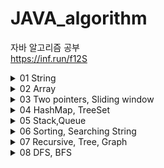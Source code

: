 # JAVA_algorithm
자바 알고리즘 공부   
<https://inf.run/f12S>
<details>
<summary>01 String</summary>

### 1-1 문자 찾기
    String으로 받은 내용 중 char로 받은 단어를 포함한 갯수 찾기
    charAt()으로 String의 특정 index 접근 ex)charAt(0)로 0번째 문자를 char로 가져온다
    향상된 for문에서는 배열이 들어가야하는데 그때 String.toCharArray()로 간편하게 배열생성가능
    str = str.toUpperCase(); 로 String을 대문자화
    c = Character.toUpperCase(c); 로 char를 대문자화
### 1-2 대소문자 변환
    String으로 받은 내용 중 대문자일경우 소문자로 소문자일 경우 대문자로 변환
    빈 String에 +=로 char를 추가한다는 생각을 떠올려보자
    Character.isLowerCase(x)로 소문자를 isUpperCase로 대문자를 판별할수있다.
    다른 방법으론 아스키 코드를 이용하는방법인데
    대문자의 아스키 코드범위는 65~90
    소문자의 아스키 코드범위는 97~122
    대문자와 소문자의 차이가 32나는걸 이용하는 방법도 존재한다.
### 1-3 문장 속 단어
    한 문장 속 가장 긴 단어 출력, 각 단어는 공백으로 구분된다.
    가장 긴 단어가 여러개일 경우 가장 앞쪽에 위치한 단어를 답으로 한다.
    방법 1
    현재 가장 긴 단어의 길이를 갱신하는 방식
    String[] s = str.split(" "); 로 split한 string들을 for문으로 돌면서 해결
    방법 2
    while문과 indexOf, substring를 이용하여 index기반으로 자르고 비교하는 방식
    while((pos= str.indexOf(' '))!= -1)
    String tmp = str.substring(0,pos); 
### 1-4 단어 뒤집기
    n개의 단어를 입력받고 뒤집어서 출력
    StringBuilder의 reverse를 이용하면 쉽게 가능하지만
    while(lt <rt) 를 이용하여 하면 제약이 걸린 상황에서도 문제없음
### 1-5 특정 문자 뒤집기
    알파벳과 특수문자로 구성된 문자열에서 알파벳만 뒤집고 특수문자는 자리유지
    1-4 문제와 비슷하다
    다만 Character.isAlphabetic()를 사용하여 알파벳 유무를 판별하고 
    lt가 특수문자일때, rt가 특수문자일때, 둘다 알파벳일때 3경우로 나누는걸 생각한다면 구현은 쉽다.
### 1-6 중복문자 제거
    문자열에서 먼저나온 문자의 중복이 나올경우 제거하는 문제
    (str.indexOf(str.charAt(i))==i 를 이용하는게 가장 핵심
    현 index와 현 알파벳이 최초로 발견된 index가 같을때 answer에 추가하는 방식
### 1-7 회문 문자열
    거꾸로 읽어도 같은 문자열을 회문 문자열이라 명하고 대소문자를 구분하지않는다.
    첫번째로 맨 앞과 맨뒤를 length/2번 비교하는 방식으로 확인가능하고
    두번째로 StringBuilder의 reverse로 문자열을 뒤집은뒤
    str.equalsIgnoreCase로 대소문자 구분없이 두 문자열을 비교하여 판별하는 방식이 있다.
### 1-8 유효한 팰린드롬
    회문을 팰린드롬이라고 한다. 알파벳만 가지고 검사하며 대소문자 구분하지않습니다.
    Character.isAlphabetic()로 알파벳 유무 판별해서 알파벳 뽑아낸뒤 1-7방식을 쓰려했는데
    강의에선 replaceAll 매소드에 정규표현식을 사용해서 알파벳을 제외한 문자들을 제거했다.
    str = str.toUpperCase().replaceAll("[^A-Z]","");
### 1-9 숫자만 추출
    문자열 속에서 숫자만 추출하여 순서대로 자연수 생성
    x>=48 && x<= 57 일때 a = a*10 +(x-48) 로 아스키 번호 활용한 방법1
    Character.isDigit(x)으로 숫자판별해서 누적하는 방법2
    Integer.parseInt로 string을 int로 변환해주자
    나는 str = str.replaceAll("[^0-9]",""); replaceAll의 정규식을 활용했음
### 1-10 가장 짧은 문자거리
    문자열과 문자가 주어졌을때 해당 문자열에서 문자와 주어진 문자사이의 최소거리 출력
    ex)student t  = 1012210
    생각하기 어려운 문제 같다...
    처음 거리를 주어진 길이인 100보다 크게 둔다 ex)1000
    정답 문자열인 answer를 만들고 입력 문자열을 왼쪽부터 끝까지 돌면서
    같은 문자일경우 0을 answer에 집어넣는다.
    계속돌면서 같은 문자가 아닐경우 +1를 해서 집어 넣는다.
    이렇게 한바퀴를 돈뒤에 오른쪽부터 왼쪽으로 문자열을 도는데
    거리를 다시 1000으로 시작하고 전과 같은 방식으로 하되
    answer 문자열에 집어 넣을때 answer의 숫자값과 현재 계산한 값을 서로 비교한다.
    비교해서 더 작은 값으로 answer를 교체 한다.
    Math.min으로 작은값 리턴 가능하다.
### 1-11 문자열 압축
    문자열을 입력받고 연속으로 나오면 뒤에 숫자로 표기해준다. 단 한번일땐 생략
    ex) KKHSSSSSSSE -> K2HS7E
    answer=""로 시작해서 +로 채워나가는 방법으로 시작할건데
    이 알고리즘의 핵심은 int cnt=1를 정의해두고 현 문자와 다음문자가 같을때 cnt를 ++한뒤
    만약 다르면 현문자를 answer에 집어넣고(+=) cnt가1보다 크면 cnt도 집어넣는다(+=)
    여기서 주의해야할 점은 다음문자를 비교해야되는데 마지막 문자같은 경우는 다음문자가없어서
    에러가 나기때문에 미리 문자열을 받을때 빈공간을 하나 더 넣어주자
### 1-12 암호
    문자열이 #과 *로 이루어져서 입력 되는데 7의 배수만큼 입력된다
    #은 이진수의 1이고 *은 0이며 바꿔진 이진수를 7자리씩 십진수화한걸
    아스키코드로 변환하면 대문자 알파벳으로 변환되는 암호입니다.
    또 여기서도 answer=""로 시작해서 +로 채워나가는 방법으로 시작할건데
    substring을 이용해서 7개씩 자르는거 기억하자(substring(0,7))
    그리고 replace로 #은 1로 *은 0으로 바꾸고
    Integer.parseInt(tmp,2)를 사용해서 이진수를 십진수로 바꿀수있다
    바꿔진 십진수를 char로 casting해줘서 대문자 알파벳으로 표시한다.
    substring(7)로 계속 잘라주는것도 잊지말자
</details>
<details>
<summary>02 Array</summary>

### 2-1 큰 수 출력하기
    n개의 정수를 입력받아 바로 앞수 보다 큰수만 출력, 단 첫번째는 무조건출력
    ArrayList<Integer>에 정수들을 add해서 담는데 앞 인덱스와 비교해서 클때만 담자
### 2-2 보이는 학생
    n명의 학생이 일렬로 앉아있을때 선생님이 볼수있는 학생의 수 구하기
    단 학생들은 앞 학생들보다 클때 보이고, 작거나 같으면 보이지않는다.
    이중 for문으로 앞으로 다시가서 검사하려했더니 시간초과가 뜸...
    결국 max 변수를 만들어서 계속 초기화 해주는 방식으로 구현
### 2-3 가위 바위 보
    A와 B 둘이서 가위바위보를 하는데 1:가위, 2:바위, 3:보
    이긴 사람을 출력하고 비기면 D를 출력
    A과 이겼을때 비겼을때 그외(졌을때 = B가 이긴것)
    세가지 상황으로 분류하여 구현했다.
    강사는 return값이 string이어서 향상된 for을 쓸때 toCharArray()과정이 필요했다.
### 2-4 피보나치 수열
    입력받은 정수만큼 피보나치 수열을 출력한다.
    재귀방식도 생각해봤지만 빅오가 너무 커질거같아서 반복으로 풀이를 생각함
    입력받은 정수크기의 배열을 선언하고 1 1 을 미리 넣어둔뒤
    for문을 돌면서 뒤뒤에꺼 와 뒤에 꺼를 더해서 배열에 넣는 방식으로 풀이했다.
    다만 배열을 사용하지 않고 하려면 a=1 b=1 c 3개의 정수를 미리 선언하고
    c= a+b 를 한뒤 그다음엔 a가 b가되고 b가 c가 되기때문에 a=b, b=c를 해줘야한다.
### 2-5 소수(에라토스테네스 체)
    입력된 자연수까지의 소수의 개수 출력
    그냥 소수 구할때는 자기 자신하고 1 빼고 나눠지면 아니다로 판정하려했으나
    시간복잡도때문에 에라토스테네스의 체 사용
    2부터시작해서 입력받은 n까지 돌면서
    0일때 체크하고 그 배수들을 다 1로 초기화해서 pass
### 2-6 뒤집은 소수
    n개의 자연수를 입력받고, 각 자연수를 뒤집은뒤 소수면 출력
    강사는 숫자를 10으로 나누어서 일의 자리수부터 하나씩 뽑아내고
    뽑아낸 숫자를res=0, res = res * 10 + t 이런식으로 해서 숫자를 뒤집었다
    나는 string으로 받아서 이전에 lt와 rt로 뒤집고 int로 변환함
    소수판별 매서드를 하나따로 만들고 1과 자신을 제외한 숫자로 나뉘면 소수가 아니라고판별함
### 2-7 점수계산
    맞은 문제를 1점 틀린문제를 0점으로 하는데 연속으로 맞출시
    가산점을 부여하여 +1을 추가한다.
    tmp 변수를 사용하여 1일때 +1추가하고 0일때는 0으로 초기화 해주는게 포인트
### 2-8 등수구하기
    n명의 학생을 등수 매긴다. 단, 같은 점수는 같은등수로 동일처리
    cnt를 1로 두고 들어온 인덱스의 값을 전체와 비교해서
    다른 인덱스 값보다 작으면++를 해준다.
### 2-9 격자판 최대합
    입력된 n의 n*n크기의 격자판의 각행, 각열, 두 대각선의 합 중 가장큰값 출력
    나는 이차원 배열로 받은뒤 일일이 다 구해보고 가장큰값 찾았음
    강사도 비슷한 방식이지만 코드가 간결함, 다구하고 Math.max로 미리 정리해놓은등
### 2-10 봉우리
    격자판에서 가장자리는 0으로 초기화하고 자신의 상하좌우 숫자보다 큰곳은 봉우리다.
    같으면 봉우리 X
    이차원배열의 사방탐색을 사용했다. 미리 direction이라는 이차원배열에 사방이동을 저장해두고
    불러와서 쓰는 형식으로 구현했다.
    근데 항상 느끼지만 x y 이동이 [y][x] 이동이여서 맨날 헷갈린다.
    나는 indexOutOfRange가 나올까봐 미리 0으로 초기화된 배열을 만들었는데
    강사는 nx>=0 && nx<n 이런식으로 범위를 지정해둬서 회피했다.
### 2-11 임시반장 정하기
    1~5학년동안 n명의 학생들 중 같은반이었던 학생이 많은 학생이 반장이된다
    단 같은 경우엔 번호가 작은 학생이 반장이된다.
    세로로 학년별로 비교를 하려했으나 실패했다. 
    전혀 해결방안은 떠올리지 못한 문제... 다중for문에 취약함 gg
    가로로 즉 학생별로 비교를 하는 걸 생각해야한다.
    또한 같은 경우를 생각해서 최대치인 학생을 앞에서 부터 찾는데
    찾자마자 바로 break해준다. 그래야 맨번호가 나옴
    
### 2-12 멘토링
    n명의 학생과 m번의 시험을 보면서 멘토 멘티가 가능한 쌍을 구한다.
    멘토는 m번의 시험 전부에서 멘티보다 높은 등수여야한다.
    정말 많이 헤맨 문제.... 다중 for문으로 넘어갈수록 머리가 안돌아간다.gg
    n명의 학생이 있기 때문에 경우의 수는 n*n 쌍이 생긴다. n*n쌍을 만들고
    멘토가 될 학생과 멘티가 될 학생의 테스트 등수를 비교해서 
    멘토가 등수가 더 크면 false를 반환하여 멘토자격X
    되면 true를 반환한뒤 n*n쌍를 1로만든다.
</details>

<details>
<summary>03 Two pointers, Sliding window</summary>

### 3-1 두 배열 합치기
    오름차순으로 정렬된 두 배열을 오름차순으로 다시 하나의 배열로 합치기
    두개의 cnt 값을 설정하고 while문을 통해 루프하면서 add 해준다.
    for문 만 생각했었는데 while문 쓰는거 까먹지말자
### 3-2 공통원소 구하기
    두 집합에서 공통원소를 추출하여 오름차순으로 출력해라
    처음엔 이중 for문 으로 해봤는데 당연히 시간초과 나왔고
    cnt를 두개 설정해서 while문을 통해 도는 방식으로 했다.
    다만 두 집합을 Arrays.sort()로 미리 오름차순으로 정렬했다.
    1. 미리정렬 2. 2개의 포인터로 while문 순회 3.조건만족시 add
    이런식으로 생각해야되는것같다.
### 3-3 최대 매출
    n일중 연속된k일간의 최대 매출액 구하기
    이중 for문으로 생각했는데 시간초과 떠버림
    sliding window라는 기법 사용, 길이가k인 창문을 생각해서 계속 미는형식
    최초엔 k크기만큼의 창문 구하고 그담부턴 다음인덱스를 더하고 맨뒤 인덱스를 빼는형식으로 창문유지
    max+= (arr[i]-arr[i-k]); 이런식으로
    max가 answer변수보다 클때 초기화해주는 형식으로 구하자
### 3-4 연속 부분수열
    n개의 수로 이루어진 수열에서 연속된 부분수열의 합이m이 되는경우 구하기
    나는 2개의 포인터를 이용하여 원하는수보다 커지면 인덱스를+1 해서 진행했는데
    강사는 2개 포인터와 sliding window 를 섞어서 씀. 굳이?
### 3-5 연속된 자연수의 합
    양의 정수 n을 연속된 자연수의 합으로 가능한 가짓수 출력
    나는 n을 n개의 int[]로 만들어서(ex n=5  arr= 1 2 3 4 5)
    포인터를 2개써서 확인하는 방식으로 했다. (3-4 참고)
    강사는  ex) n=15 일때  2개로 나뉘어 지려면 1+2=3을 빼고 15-3=12
    12/2 =6  1+6 , 2+6 이렇게 나누어지면 가능하다 방식을 사용했다.
### 3-6 최대 길이 연속부분수열
    0과 1로 구성된 수열에서 최대 k번 만큼 0을 1로 변경가능할때 최대 1부분길이
    어떻게 풀어야할지 감을 못잡음 gg
    포인터 2개와 sliding window로 푸는데 rt가 움직이는데 1일때는 지나가고
    0일때는 cnt를 올린다. cnt가 k보다 커질때는 lt를 움직여서 0을 1로 바꾼걸
    다시 0으로 돌리면서 cnt를 줄여준다.rt-lt+1로 길이를 구하고 
    answer보다 커질때 answer를 초기화해준다.
</details>
<details>
<summary>04 HashMap, TreeSet</summary>

### 4-1 학급 회장
    후보중 가장 많이 선택된 후보를 출력
    배열로 받아서 그냥 갯수 세려했는데 해쉬를 써봐야될것같아서
    HashMap을 사용해서 풀어봄. containsKey로 있는거면 그냥 value값을 +1해주고
    없는거면 새로운 후보니까 put해줌, 최대값은 key를 순회하며 초기화하는 방식으로함
    강사는 map.put(x,getOrDefault(x,0)+1)을 사용해서 좀더 간편하게 map세팅을함
    size로 key갯수를 알수있다. remove로 제거가능. keySet으로 순회하는거 중요
### 4-2 아나그램
    anagram은 알파벳의 나열순서는 다르지만 그 구성이 일치할 경우를 의미한다.
    ex) apple  ppela
    입력받은 두 문자열이 아나그램인지 YES NO로 판별한다.(대소문자 구분)
    난 HashMap을 사용하여 풀었다. getOrDefault로 처음 문자열을 받고
    그 다음 문자열을 받을때 getOrDefault로 같은게 있으면 value값을 -1하는 방식
    그리고 value를 돌면서 0이 아닌값이 있으면 아나그램이 아니라고 생각한다.
### 4-3 매출액의 종류
    n일간의 매출기록중 연속된 k구간 매출액의 종류를 모두반환한다.
    처음엔 HashSet을 이용해서 중복제거를 하려고했는데... 이걸 이용하자니
    이중for문을 써야해서 시간 초과~
    원하는대로 HashMap의 size() 즉 key갯수와 sliding window를 결합해서 풀었다.
    여기서 생각해야되는점이 value값이 0이되면 해당 key를 remove해줘야 size()할때 포함이안된다는점
    형태 자체는 문제3-3의 변형느낌으로 품
    강사도 유사하게 푼듯? 다만 굳이 lt rt를 할이유가 있나 싶음
### 4-4 모든 아나그램 찾기
    S문자열에서 T문자열과 아나그램이 되는 S의 부분문자열의 개수를 구하라
    s 와 t 로 map 2개 만들어서 비교하는 방식
    lt와 rt로 sliding window를 돌면서 확인
    isEqual메소드를 만들어서 두map이 같은지 확인했다.
    나는 isEqual를 따로 만들었는데 map.equals()로 간편하게 확인가능함...
### 4-5 k번쨰 큰 수
    1~100 사이 숫자 n장을 가지고있는데 미리 뽑아둠
    이 n장에서 3번 뽑아서(중복허용X) 더한 값 중 k번째로 큰값찾기, 없으면 -1 return
    삼중 for문으로 하면 시간초과 나려나? 했는데 n이 최대100이라 n^3의 상황에서도 1000ms안쪽
    삼중 for문으로 경우 다 구하고 HashSet에 집어넣어서 중복은 다 제거함
    ArrayList에 넣고 sort하는데 Collections.sort(answer,Collections.reverseOrder());
    내림차순으로 정렬함
    answer.size()가 k-1보다 클때 answer.get(k-1)로 값 리턴해주고 작으면 -1리턴
    강사는 TreeSet을 이용해서 set의 중복제거와 자동으로 정렬되게 했다.
    TreeSet<Integer> Tset = new TreeSet<>(Collections.reverseOrder));
    TreeSet에는 first 와 last 메소드가 있는데 각각 맨앞 맨뒤 값을 가져온다.
</details>
<details>
<summary>05 Stack,Queue</summary>

### 5-1 올바른 괄호
    괄호가 올바르게 입력되면YES 아니면 NO
    Stack을 이용해서 (가 입력되면 스택에 집어넣고 아니면 즉 )면pop하는데
    Stack 내부에 아무것도 없을때 pop하려하면 바로 false를 리턴한다.
    stack.pop()
    stack.add()
    stack.push()
    stack.empty()
### 5-2 괄호문자제거
    입력된 문자열중 소괄호 사이에 있는 모든 문자 제거 후 남은 문자 출력
    제대로 입력했다는 가정이 전제인듯?
    stack에 push하는데 만약 ')'면 peek로 스택맨위 검사하면서 (일때까지 다 pop해버리는 방식으로 품
    강사도 같은 방식인데 나는 peek로 확인하고 pop했는데 강사는 그냥 바로 pop해버림
    if(x==')') while(stack.pop()!='(') 이렇게 넘어감. 간편한듯?
    나는 향상된 for문으로 char가져왔는데 stack.get으로 하나씩 가져올수도있다.
### 5-3 크레인 인형뽑기(카카오)
    크레인으로 하나씩 뽑고 바구니에서 맨위에 있는것과 같으면 인형이 터지는 방식,터진인형갯수 return
    풀이에 앞서서 머리속 생각을 바로 옮기지않고 메모장에 정리한뒤 작성함.
    이렇게 하니까 어렵지 않게 풀이가능했음.
    이차원배열 arr[n][k]라 했을때 n을 돌면서 0이면 continue로 넘어가고 아니면 그값을
    pick으로 가져온뒤 가져온 pick값이 현재 스택의 peek와 같으면 pop한뒤 answer+2하고 pick다시0
    0보다 클때(즉 같지않을때) push해서 스택에 넣어주고pick0. 이때 스택에 암것도 없을때peek시 
    exception이 발생하기 때문에 empty()할때는 그냥 바로 push해주고pick0.
    알아둘점은 k에 move의 칸-1이 들어간다는 점
    강사도 비슷한 방식인듯 다만 push하고 pop하는 조건문세울때 좀더 깔끔한듯하다<- &&같은 조건을 나는 자꾸 잊는듯...
### 5-4 후위식 연산(postfix)
    후위연산자를 연산한 결과 출력,후위식연산? ex)3*(5+2)-9 -> 352+*9- 이런식으로 변경
    스택을 이용해서 숫자면 push 연산자가 나오면 pop() 두번해서 해당연산자에 맞는 연산하게 한뒤
    그 결과값을 다시 push하는 형식으로 구현했다.
    여기서 char로 숫자를 받아오는데 이걸 int로 바꾸는 방법은 다양하니 알아두자
    //stack.push(Integer.parseInt(String.valueOf(x)));
    //stack.push(Character.getNumericValue(x));
    //stack.push(x-48);
### 5-5 쇠막대기
    괄호로 이루어진 문자열에서 () 경우만 레이저이고 나머지는 (로시작해서 )로 끝나는 막대기
    레이저로 잘린 총 막대기의 조각수를 구해라
    처음에 보고 이게뭐지 싶었던 문제 고심끝에 생각한 방법은
    일단 ()인 경우를 L로 만든다음 순회하면서 L일때는 스택에 쌓인 size만큼 더해주고
    )일때는 막대기의 끝이니까 1를 더해준뒤 pop해준다.
    근데 ()를 L로 만드는걸 순회하면서 하려했더니 index에러가 났다.
    그래서 그냥 String의 replace 메소드를 사용해서 바꾸니 편하고 좋았다.
    String replaceStr = str.replace("()","L");
    강사와 생각하는건 비슷했는데 강사는 str를 i로 순회하면서 i-1값을 통해 막대기인지 레이저인지
    판단하는 방식을 사용했다.
### 5-6 공주 구하기
    n명의 사람중 k번째 때마다 사람을 뺀다. 마지막으로 남은 사람 return
    queue를 이용해서 구현했다. 큐의 size가 1이 되기전까지 돌면서
    cnt 값이k일때마다 remove하고 아니면 poll로 제거한뒤 다시 queue로 넣는다.
    Queue<Integer> queue =new LinkedList<>(); 자바에서 큐는 linkedlist로 생성해야한다.
    queue.offer() add와같은기능
    queue.add()
    queue.poll() 맨앞에걸뽑고(제거하고) 반환함
    queue.remove() 제거
    queue.size()
### 5-7 교육과정 설계
    처음에 꼭들어야하는 수업 순서가 있다(선수과목같은)
    다음으로 입력받는 자신이 짠 수업순서가 올바르면 YES 아니면 NO 반환
    큐를 만들고 짠수업에서 같은 값이 나오면 큐에서 제거하고 만약 큐가 비었다면 제대로 만든거로 판단
    강사는 contains로 일단 값이 존재하나 찾고 그담에 poll로 뽑은걸 비교해서 같지않으면 바로no리턴하는 방식
    이렇게하면 중간에 순서가 잘못된순간 바로 알수있어서 좋다. 내방식은 다 돌아봐야 알수있어서 별로인듯
### 5-8 응급실
    대기 중인 사람들중 현재 순서보다 위험도가 높은 사람이 있다면 현재순서인사람을 제일뒤로 놓고 다음 사람을 뽑는다.
    즉 대기목록에 자기 보다 위험도가 높은 환자가 없을 때 자신이 진료를 받는 구조.
    m번째 환자는 몇번째로 진료를 받는가?
    일단은 gg를 친문제
    구조는 이해했으나 중복 처리 방법을 몰랐다. 같은 위험도일때 어떻게 내가 처음 고른m번째 사람인지 구별방법을 생각못함
    결국 강사의 방식을 보니 class를 따로 만들어서 id 와 위험도를 만들어주고 id를 통해구분하는 방식을 사용했다.
</details>
<details>
<summary>06 Sorting, Searching String</summary>

### 6-1 선택 정렬
    선택정렬을 사용해서 오름차순으로 정렬, 출력하라
    선택정렬이란 처음부터끝까지 돌면서 가장 작은 값을 하나뽑고 그다음작은값을뽑고...
    이런식으로 쭉 훑어서 정렬하는것. O(n^2)의 시간복잡도를 가지고있으며 버블정렬보단 2배빠르다.
### 6-2 버블 정렬
    버블정렬을 사용해서 오름차순으로 정렬, 출력하라
    버블정렬은 1번째와2번째를비교 정렬, 2번째와 3번째를 비교정렬....n-1번째와 n번째 비교정렬 후
    다시 처음으로 돌아가 n-2번쨰와 n-1번째 까지 정렬.... 이런식으로 한번 돌때마다 마지막하나가 정렬된다.
    최악의 성능이기때문에 지양할것.
### 6-3 삽입 정렬
    삽입정렬을 사용해서 오름차순으로 정렬, 출력하라
    삽입정렬은 배열의 모든 요소를 차례대로 확인하는데 이미 정렬된 부분과 비교해서 자신의 위치를 찾아서 삽입한다.
    떠올리기 굉장히 어려운 정렬이었다. 한번 gg쳤었음
    i값을 1부터 시작하고 j=i-1로 두어서 확인할 값인 arr[i]와 그전값들인 arr[j]들을 비교해서 크면 앞으로 미는 정렬이다.
    arr[i]가 더크면 멈추고 멈출때 기억한 j값에 1를 더해서 해당 위치에 삽입하면 정렬된다.
    https://hahahoho5915.tistory.com/8 <-이해안되면 보는 블로그
### 6-4 Least Recently Used
    LRU 알고리즘을 토대로 만드는 알고리즘
    contains 메소드를 따로 만들어서 캐시에서 동일한 작업번호가 있으면 해당 인덱스를 가져오고 아니면-99를 반환
    -99가 반환되면 삽입정렬때를 응용해서 캐시끝부터 처음까지 돌며 앞으로 한칸씩 당기고 첫칸에 해당 작업삽입
    -99가 아니면 인덱스가 반환된것이므로 해당 인덱스 부터 한칸씩 당기고 첫칸에 인덱스의 값 삽입
    강사와 같은 방식, 다만 난 인덱스를 가져오는 과정을 메소드로 따로 뺌
### 6-5 중복 확인
    자연수 중복여부 확인
    나는 입력받은 배열을 set에 집어넣어서 set.size()와 원래 배열 length를 비교해서 
    다르면 중복이있음, 같으면 유니크함 으로 판별했다.
    강사는 sort 한뒤 for문돌면서 이번 인덱스값과 다음 인덱스 값이 같은 경우 중복있음으로 판별함
### 6-6 장난꾸러기
    정렬된 정수들 사이에서 누가 두개의 위치를 서로 바꿨다. 바꾼 두 위치값을 반환하자.
    나는 정렬한 값과 원래의 값끼리 비교해서 위치를 찾았다. lt rt를 설정해서 앞에서 한번 찾고 뒤에서 한번찾았는데
    그럴필요가 없었네. 강사는 그냥 다를때마다 add넣어서 그냥 한번에 해결.
### 6-7 좌표 정렬
    n개의 평면좌표(x,y)들을 정렬하는데 x기준으로 오름차순으로 정렬하고 x값이 같을땐 y값 기준으로 오름차순으로정렬
    이차원배열로 푸는데 Array.sort()를 단순히 사용하려니 안되길래 gg쳤었다. 살펴보니 이차원배열은 comparator를 implements해서
    해야 되더라. 그래서 람다식을 이용해서 사용했고 o1[0] 과 o2[0]으로 비교해서 같을때는 o1[1] o2[1]로 두번째 인자를 비교했다.
    여기서 return 되는 값이 음수면 오름차순이고 양수면 내림차순인듯함. Integer.compare(o1[1],o2[1])로 비교간단히
    강사는 클래스를 따로 만들고 Comparable를 implements해서 compareTo를 오버라이딩 해서 Collection.sort로 해결함
    알아는 두는게 좋을듯함!
### 6-8 이분검색
    배열을 오름차순으로 정렬한뒤 이분검색(이진탐색)을 통해 m의 위치를 찾는다.
    이분검색은 배열의 절반에서 큰지 작은지를 확인한뒤 다시 절반으로 나누고 큰지 작은지 판단을 계속해서 하는 검색이다.
    매 단계에서 검색할 리스트의 크기를 절반으로 줄인다.
    나는 lt 와 rt를 설정한뒤 middle값을 계속구하고 arr[middle]보다 클때는 오른쪽이니까 lt= middle+1
    반대의 경우엔 rt = middle -1를 해서 lt<=rt인 동안 계속해서 반복하게 했다.
    강사도 같은 방식으로 풀었넹
### 6-9 뮤직비디오
    결정알고리즘 문제.
    n개의 곡을 m개의 dvd로 나눠서 담는데 dvd의 최소 용량 크기를 구하라.(각 dvd 크기는 동일)
    나는 최소용량이 곡중 가장 큰값 즉 1개만 들어갈때 라고 정하고, 모든곡이 한dvd에 들어갈 때 해서
    least 와 max를 구해둔뒤 least가 max보다 작거나 같을때 least를 +1하면서 찾는 방식을했다.
    for문으로 곡들을 돌면서 만약 더해진 값들이 least보다 크면 만들어둔 ArrayList에 추가하고 아니면 sum해두는방식으로 확인
    마지막으로 ArrayList의 크기가 원한 m개의 갯수보다 작거나 같을때 최소값이라고 판단했다.
    강사는 이분검색을 통해서 결정알고리즘을 푸는것이라고 했다. 내방식은 너무 문제에fit한듯;
    mid값을 용량의 크기로 잡고 가능할때 일단 저장해두고 왼쪽값을 살펴보고 불가능하면 오른쪽 값을 살펴보는방식
    더 컴팩트하고 좋은것같다. 다만 아직은 이정도로 생각하지는 못하겠...
    //Arrays.stream(arr).max().getAsInt(); 배열값중 가장큰값 가져오기
    //Arrays.stream(arr).sum() 배열값 다 더하기
### 6-10 마구간 정하기
    gg친 문제. 구현 방향을 잡기 어려웠다. 다시 한번 볼것
    결정알고리즘을 통해 푼 문제. 결정 알고리즘은 결국 답을 계속 좁혀나가서 최고의 답을 찾아 나가는 알고리즘인데
    여기서는 가장 가까운 두 말의 최대거리를 구하는게 목적이기 때문에 즉, 말 사이의 거리 중 최고의 답을 찾아가는것이다.
    거리는 1부터 최대arr[n-1] 까지의 범위 내에 존재하고 이분 탐색을 응용해서 값을 더 빠르게 찾아나가보았다.
    결국 핵심은 배치할수있는 말의수가 c마리의 말보다 같거나 클때 조건이 성립하므로 이분탐색으로 계속해서 찾아나가는게 핵심

</details>
<details>
<summary>07 Recursive, Tree, Graph</summary>

### 7-1 재귀함수
    재귀 함수는 스택 프레임을 사용한다. 따라서 부르는 위치에 따라서 반환되는값이 다르다!
    ex)     System.out.println(n);
            DFS(n-1);                   // 반환값 n n-1 n-2 ...
    ex)     DFS(n-1);
            System.out.println(n);    // 반환값 1 2 ... n-1 n 

    위 두 상황의 반환이 완전 반대다.
    스택프레임 안에는 매개변수 정보와 지역변수정보, 그리고 함수가 끝났을 때 복귀주소가 들어있다.(백트래킹?)
    void일때 return;으로 끝내기 가능
### 7-2 이진수 출력
    재귀를 이용해서 이진수를 출력해보자.
    스택 프레임을 이용해서 DFS(n/2)를 부르며 n%2값을 출력한다. 종료조건은 n==0일때로 지정
### 7-3 팩토리얼
    재귀를 이용한 팩토리얼 구현
    스택 프레임을 이용해서 n*DFS(n-1)을 부르고 종료조건은 n=1 일때 1 return
### 7-4 피보나치
    재귀 함수를 이용한 피보나치 수열 출력
    반복문이 더 좋긴하지만 재귀함수를 통해 구현해보자.
    그냥 재귀함수를 사용하면 이미 구했던 값을 다시 구하는 과정에서 시간 소모가 심하다.
    따라서 메모이제이션을 사용해서 시간을 단축해보자.
    메모이제이션은 동일한 계산을 반복해야 할 때, 이전에 계산한 값을 메모리에 저장함으로써
    동일한 계산의 반복 수행을 제거하여 프로그램 실행 속도를 빠르게 하는 기술이다.
    피보나치를 구하면서 구해진 값을 arr에 저장해서 그 값이 필요할때 꺼내서 쓰면 계산과정이 단축되는걸 이용한다.
### 7-5 이진트리순회
![binaryTree](src/git_resource/binaryTreeEx.png)

    이진 트리를 순회하는 방법에는 3가지 방법이 있다.
    전위 순회 : 부모 -> 왼쪽 자식노드 -> 오른쪽 자식노드  // 1 2 4 5 3 6 7
    중위 순회 : 왼쪽 자식노드 -> 부모 -> 오른쪽 자식노드 // 4 2 5 1 6 3 7
    후위 순회 : 왼쪽 자식노드 -> 오른쪽 자식노드 -> 부모 // 4 5 2 6 7 3 1
    부모의 위치가 순회이름을 결정하는듯?
    재귀의 방식을 사용하는데 탈출조건은 null일때 return; 한다. 
    그외에는 왼쪽자식 노드와 오른쪽 자식 노드를 탐색한다. 이때 어디에 print를 넣느냐에 따라 순회가 바뀐다.
    if (root == null)
        return;
    else {
        //System.out.print(root.data + " ");  전위 순회
        DFS(root.lt);
        System.out.print(root.data + " "); //중위 순회
        DFS(root.rt);
        //System.out.print(root.data + " "); 후위 순회
        }
### 7-6 부분집합 구하기
    재귀를 활용한 모든 부분 집합 구하기.
    int 배열 int[] ch 를 만들어서 현재 입력된 L 값이 포함된지 안된지를 판별한다. 1일경우 O, 0일경우 X
    스택 프레임을 이용하는데 1부터 n까지의 숫자를 돌면서 숫자가 포함된경우 포함되지않은경우 2가지로 나누어서 진행되는게 포인트
    이해는 할수있지만 아직까지 이런 알고리즘을 떠올리는것은 어려운것같다...
### 7-7 이진트리 레벨탐색
    7-5번의 이진트리를 DFS방식이 아닌 BFS방식으로 풀어보자.
    BFS는 루트로 부터 거리(레벨)을 기준으로 가까운 것부터 방문하는 방식이다.
    일반적으로 큐를 사용해서 반복적 형태로 구현하는 것이 잘 작동한다. DFS때는 재귀방식을 사용했었다.
    노드의 왼쪽 오른쪽이 null이 아니면 큐에 집어넣고 레벨을 +1하는 방식이다. 자세한건 코드 참조
### 7-8 송아지 찾기 1
    현재 위치로 부터 수직거리에 있는 송아지를 +1 , -1 , +5 의 이동 거리로만 움직이는 최소 횟수 구하기.
    최소 횟수를 구하려면 BFS를 사용해야한다고 생각해서 BFS를 사용했다.
    큐를 이용했고 레벨을 통해 횟수를 측정했다. +1인 경우 -1인경우 +5인 경우와 송아지 위치와 비교해서
    찾았는데 처음에는 시간 초과가 발생했다.
    이걸 어떻게 해결할까 고민하다 예전에 메모이제이션을 응용하여 이전에 갔던 값을 기록해둬서 
    갔던 값은 큐에 안 집어넣었더니 시간초과 문제를 해결했다.
    강사도 비슷했지만 	int[] dis={1, -1, 5};를 이용해서 움직이는 값을 for문을 통해 받았다.
    좀 더 좋은 방법이니 알아두자. 만약 이동방식이 늘어난다면 내꺼는 너무 fit해서 재사용성이 안좋다.
### 7-9 Tree 말단노드까지의 가장 짧은 경로(DFS)
    DFS로 트리의 말단노드까지의 거리중 가장 짧은 경로를 찾는문제.
    다만 속았다. DFS로는 모든경우를 판단할수없었다.
    나는 자식이 하나인경우에 어떻게 dfs로 풀수있지에 대해 고민했는데 그냥 bfs로 풀란다. ㅠㅠ
    강사의 방식과 비슷했으나 강사는 따로 min값을 선언하지않고
    Math.min(DFS(L+1, root.lt), DFS(L+1, root.rt)); 으로 최소 경로값을 찾더라.
    나쁘지않은듯?
### 7-10 Tree 말단노드까지의 가장 짧은 경로(BFS)
    BFS로 트리의 말단노드까지의 거리중 가장 짧은 경로를 찾는문제.
    BFS가 정석인 문제라고 한다.
    BFS를 이용해서 했다만... 나는 최소 거리가 나올때마다 초기화를 진행했는데 생각해보니
    BFS는 레벨 탐색이라 가장먼저 나온 end node의 거리가 사실 최소거리여서 바로 반환하면 되었던것...
    if(cur.lt==null && cur.rt==null) return L; 그래서 그냥 이렇게만 해도 되었다.. ㅠㅠ
### 7-11 그래프와 인접행렬
    그래프는 이차원 배열로 구현하는게 정석인듯
    1. 무방향 그래프 : 만약 1 3 이런식으로 들어오면 arr[1][3] = 1, arr[3][1] = 1 이렇게 둘다 체크.
    2. 방향 그래프: 만약 1 3 이런식으로 들어오면 arr[1][3] = 1 이거만 체크.
    3. 가중치 방향 그래프: 만약 1 3 5 이런식으로 들어오면 arr[1][3] = 5 이런식으로 가중치까지 체크.
### 7-12 경로탐색
    DFS를 이용한 그래프 경로 탐색.
    root 부터 특정 노드까지 갈수있는 모든 경우를 dfs로 구한다.   
    dfs는 깊이 우선 탐색이라 했지만 결국 내가 갈수있는 최대한의 가지를 뻗어 나가는거라 생각하면 될것같다.

    public void DFS(int v){
		if(v==n) answer++;
		else{
			for(int i=1; i<graph.length; i++){
				if(graph[v][i]==1 && ch[i]==0){
					ch[i]=1;
					DFS(i);
					ch[i]=0;
				}
			}
		}
	}
### 7-13 경로탐색(인접리스트)
    7-12때와 같은 경로 탐색이지만 이차원배열로 행렬을 만드는게 아닌 인접리스트를 사용한 방법
    인접리스트를 사용하면 노드수가 많아져도 부담이 덜하다. 갈수있는 곳만 가니까?
    ArrayList<ArrayList<Integer>> graph = new ArrayList<ArrayList<Integer>>(); //인접리스트 생성방식
    	
    public void DFS(int v){         //방식 자체는 이전과 같다. 다만 인접리스트의 사용과 초기화을 알아두자
		if(v==n) answer++;
		else{
			for(int nv : graph.get(v)){
				if(ch[nv]==0){
					ch[nv]=1;
					DFS(nv);
					ch[nv]=0;
				}
			}
		}
	}

    //초기화 방법
    for(int i=0; i<=n; i++){
        graph.add(new ArrayList<Integer>());
    }
    ch=new int[n+1];
    for(int i=0; i<m; i++){
        int a=kb.nextInt();
        int b=kb.nextInt();
        graph.get(a).add(b);
    }
### 7-14 그래프 최단거리(BFS)
    BFS로 그래프 최단거리구하기.
    기존 BFS와 다른점은 7-13에서 배웠던 인접리스트를 활용했다는점. 그리고 이전 값에 +1해가는 방식이라는점이다.
    물론 기존의 행렬로 구하면서 레벨값을 거리로 하는 방법이 좀더 친숙하긴하나 이 방법도 기억해두자.
</details>
<details>
<summary>08 DFS, BFS</summary>

### 8-1 합이 같은 부분집합
    n개의 원소로 이루어진 자연수 집합에서 두개의 부분집합으로 나누었을때 두 부분집합의 합이 서로같은 경우 YES반환.
    이전 모든 부분집합을 구하던 코드에서 영감을 받아서 코드 작성.
    check로 내가 현재 간 값을 true false로 표기한다.
    이전과 같이 현재 원소를 넣는 경우 안넣는 경우 2개의 상황을 통해 모든 경우의 수를 구하는 것이 목표.
    다만 두 부분집합을 비교하는게 좀 까다로웠는데
    int subset1 =0;   //check가 true인 값
    int subset2 =0;  //check가 false인 값
        for (int i = 0; i < n; i++) {
            if(check[i])
                subset1+=arr[i];
            else
                subset2+=arr[i];
            }
    if(subset1==subset2){
        result =true;
    }
    subset1과 2를 check를 통해 구분하여 구하고 비교하는 방식을 채용했다.
    강사의 방식은 전체 합에서 지금 subset의 합을 빼서 subset과 같은지 비교해서 찾았는데 크게 와닿진...
    subset의 합이 전체의 1/2보다 클때는 return;해서 성능을 향상 시킬수있을것같다.
### 8-2 바둑이 승차
    개가 n마리 있고 트럭엔 C 무게만큼 담을수 있을때 최대한 담을수 있는 무게는?
    dfs로 문제를 풀었다.
    이전 allSubset문제 처럼 모든 경우를 다 둘러본다. 개를 태운다 안태운다로 이진트리를 만드는것.
    check를 통해 구해진 값이 c보다 크면 바로return;하고 아니면 max값을 계속 초기화하는 방식.
### 8-3 최대점수 구하기
    시간제약 속에서 가장 많은 점수를 얻는 문제들을 푸는 경우를 찾는 문제.
    DFS로 모든경우를 뒤지고 그속에서 max를 계속 초기화 하는 방식으로 풀었다.
### 8-4 중복순열
    n개의 숫자 중 중복을 허락해서 m번 뽑는 모든 경우의 수. 즉 모든 경우의 수는 n^m가지가 될것이다.
    생각보다 헤맨 문제. 지금까지의 이진 트리가 아니라 n번 뽑아야하니까 n개의 가지 씩 늘어가는 트리를 생각해야함.
    static int[] checkCurInt;가 핵심인데 같은 레벨에서 n번 돌때 1 2 ... n의 for 문의 i값을 저장해서
    모든 경우를 기록하는게 포인트라고 할 수 있다. 탈출조건은 레벨값이 m이 될때 라고 할수있다.
### 8-5 동전교환
    거슬러줄 돈과 여러 단위의 동전을 입력받고 거스름돈을 줄때 가장 적은수로 동전을 교환해줄수있는 방법.
    BFS를 생각했으나 일단 DFS로 풀었다. 이전 8-4 중복 순열 문제와 같이 모든 경우를 뽑는데 거슬러줄 돈보다 동전의 합이 크면 안된다.
    근데 시간초과가 났었는데 여기서 큰수, 즉 단위가 큰 동전을 먼저 생각해야지 시간이 단축되는데 크게 도움된다.
    그 외에도 이미 구한 min 값보다 큰 값들은 pass 하는 등의 시간 단축 요소도 있었다.
    Arrays.sort(arr,Collections.reverseOrder()); 이것으로 내림차순 int 배열을 만들수있는데 
    다만 여기서 int[]가 아니라 Integer[]로 선언해야 가능하다는점 명심해야한다.
    강사와 사고가 정확히 똑같았다 ㄷㄷ
### 8-6 순열 구하기
    중복없이 순열을 구하기. 
    8-4와 비슷하지만 중복을 배제해야한다. 내용자체는 같다 다만 주의해야할점? 생각해야할점은
    중복은 check같은 boolean 체크를 할필요가없고, 중복제외는 check해서 안간곳만 가는 걸 이해해야한다.
    간단한듯 뭔가 아리송했던? 한번쯤 다시 봐야할 문제. 긴가민가. if문 안쓰면 뭔가 크게 이상해진다
    for (int i = 0; i < n; i++) {
        if(check[i]==false) { //안갔을때
            check[i] = true;  //갔다고 체크
            cur_int[L]=arr[i];  //간곳 값 저장
            DFS(L + 1);
            check[i] = false; //돌아와서 반환
        }
    }
    이게 핵심 로직
</details>
